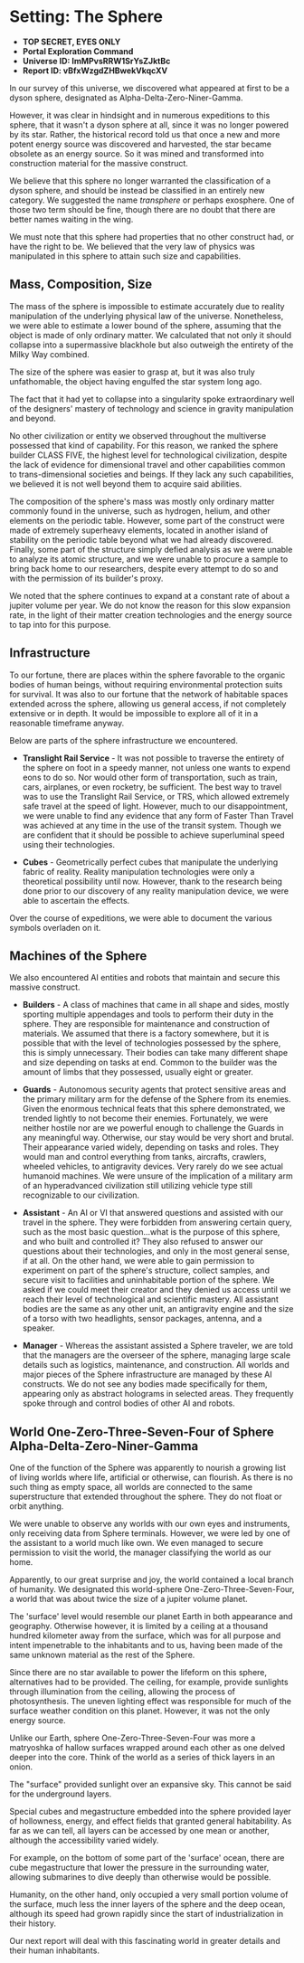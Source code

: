 # Setting: The Sphere

* **TOP SECRET, EYES ONLY**
* **Portal Exploration Command**
* **Universe ID: ImMPvsRRW1SrYsZJktBc**
* **Report ID: vBfxWzgdZHBwekVkqcXV**

In our survey of this universe, we discovered what appeared at first to be a dyson sphere, designated as Alpha-Delta-Zero-Niner-Gamma.

However, it was clear in hindsight and in numerous expeditions to this sphere, that it wasn't a dyson sphere at all, since it was no longer powered by its star. Rather, the historical record told us that once a new and more potent energy source was discovered and harvested, the star became obsolete as an energy source. So it was mined and transformed into construction material for the massive construct.

We believe that this sphere no longer warranted the classification of a dyson sphere, and should be instead be classified in an entirely new category. We suggested the name *transphere* or perhaps exosphere. One of those two term should be fine, though there are no doubt that there are better names waiting in the wing.

We must note that this sphere had properties that no other construct had, or have the right to be. We believed that the very law of physics was manipulated in this sphere to attain such size and capabilities.

## **Mass, Composition, Size**

The mass of the sphere is impossible to estimate accurately due to reality manipulation of the underlying physical law of the universe. Nonetheless, we were able to estimate a lower bound of the sphere, assuming that the object is made of only ordinary matter. We calculated that not only it should collapse into a supermassive blackhole but also outweigh the entirety of the Milky Way combined.

The size of the sphere was easier to grasp at, but it was also truly unfathomable, the object having engulfed the star system long ago.

The fact that it had yet to collapse into a singularity spoke extraordinary well of the designers' mastery of technology and science in gravity manipulation and beyond.

No other civilization or entity we observed throughout the multiverse possessed that kind of capability. For this reason, we ranked the sphere builder CLASS FIVE, the highest level for technological civilization, despite the lack of evidence for dimensional travel and other capabilities common to trans-dimensional societies and beings. If they lack any such capabilities, we believed it is not well beyond them to acquire said abilities.

The composition of the sphere's mass was mostly only ordinary matter commonly found in the universe, such as hydrogen, helium, and other elements on the periodic table. However, some part of the construct were made of extremely superheavy elements, located in another island of stability on the periodic table beyond what we had already discovered. Finally, some part of the structure simply defied analysis as we were unable to analyze its atomic structure, and we were unable to procure a sample to bring back home to our researchers, despite every attempt to do so and with the permission of its builder's proxy.

We noted that the sphere continues to expand at a constant rate of about a jupiter volume per year. We do not know the reason for this slow expansion rate, in the light of their matter creation technologies and the energy source to tap into for this purpose.

## **Infrastructure**

To our fortune, there are places within the sphere favorable to the organic bodies of human beings, without requiring environmental protection suits for survival. It was also to our fortune that the network of habitable spaces extended across the sphere, allowing us general access, if not completely extensive or in depth. It would be impossible to explore all of it in a reasonable timeframe anyway.

Below are parts of the sphere infrastructure we encountered.

* **Translight Rail Service** - It was not possible to traverse the entirety of the sphere on foot in a speedy manner, not unless one wants to expend eons to do so. Nor would other form of transportation, such as train, cars, airplanes, or even rocketry, be sufficient. The best way to travel was to use the Translight Rail Service, or TRS, which allowed extremely safe travel at the speed of light. However, much to our disappointment, we were unable to find any evidence that any form of Faster Than Travel was achieved at any time in the use of the transit system. Though we are confident that it should be possible to achieve superluminal speed using their technologies.

* **Cubes** - Geometrically perfect cubes that manipulate the underlying fabric of reality. Reality manipulation technologies were only a theoretical possibility until now. However, thank to the research being done prior to our discovery of any reality manipulation device, we were able to ascertain the effects.

Over the course of expeditions, we were able to document the various symbols overladen on it.

## **Machines of the Sphere**

We also encountered AI entities and robots that maintain and secure this massive construct.

* **Builders** - A class of machines that came in all shape and sides, mostly sporting multiple appendages and tools to perform their duty in the sphere. They are responsible for maintenance and construction of materials. We assumed that there is a factory somewhere, but it is possible that with the level of technologies possessed by the sphere, this is simply unnecessary. Their bodies can take many different shape and size depending on tasks at end. Common to the builder was the amount of limbs that they possessed, usually eight or greater.

* **Guards** - Autonomous security agents that protect sensitive areas and the primary military arm for the defense of the Sphere from its enemies. Given the enormous technical feats that this sphere demonstrated, we trended lightly to not become their enemies. Fortunately, we were neither hostile nor are we powerful enough to challenge the Guards in any meaningful way. Otherwise, our stay would be very short and brutal. Their appearance varied widely, depending on tasks and roles. They would man and control everything from tanks, aircrafts, crawlers, wheeled vehicles, to antigravity devices. Very rarely do we see actual humanoid machines. We were unsure of the implication of a military arm of an hyperadvanced civilization still utilizing vehicle type still recognizable to our civilization.

* **Assistant** - An AI or VI that answered questions and assisted with our travel in the sphere. They were forbidden from answering certain query, such as the most basic question...what is the purpose of this sphere, and who built and controlled it? They also refused to answer our questions about their technologies, and only in the most general sense, if at all. On the other hand, we were able to gain permission to experiment on part of the sphere's structure, collect samples, and secure visit to facilities and uninhabitable portion of the sphere. We asked if we could meet their creator and they denied us access until we reach their level of technological and scientific mastery. All assistant bodies are the same as any other unit, an antigravity engine and the size of a torso with two headlights, sensor packages, antenna, and a speaker.

* **Manager** - Whereas the assistant assisted a Sphere traveler, we are told that the managers are the overseer of the sphere, managing large scale details such as logistics, maintenance, and construction. All worlds and major pieces of the Sphere infrastructure are managed by these AI constructs. We do not see any bodies made specifically for them, appearing only as abstract holograms in selected areas. They frequently spoke through and control bodies of other AI and robots.

## **World One-Zero-Three-Seven-Four of Sphere Alpha-Delta-Zero-Niner-Gamma**

One of the function of the Sphere was apparently to nourish a growing list of living worlds where life, artificial or otherwise, can flourish. As there is no such thing as empty space, all worlds are connected to the same superstructure that extended throughout the sphere. They do not float or orbit anything.

We were unable to observe any worlds with our own eyes and instruments, only receiving data from Sphere terminals. However, we were led by one of the assistant to a world much like own. We even managed to secure permission to visit the world, the manager classifying the world as our home.

Apparently, to our great surprise and joy, the world contained a local branch of humanity. We designated this world-sphere One-Zero-Three-Seven-Four, a world that was about twice the size of a jupiter volume planet.

The 'surface' level would resemble our planet Earth in both appearance and geography. Otherwise however, it is limited by a ceiling at a thousand hundred kilometer away from the surface, which was for all purpose and intent impenetrable to the inhabitants and to us, having been made of the same unknown material as the rest of the Sphere.

Since there are no star available to power the lifeform on this sphere, alternatives had to be provided. The ceiling, for example, provide sunlights through illumination from the ceiling, allowing the process of photosynthesis. The uneven lighting effect was responsible for much of the surface weather condition on this planet. However, it was not the only energy source.

Unlike our Earth, sphere One-Zero-Three-Seven-Four was more a matryoshka of hallow surfaces wrapped around each other as one delved deeper into the core. Think of the world as a series of thick layers in an onion.

The "surface" provided sunlight over an expansive sky. This cannot be said for the underground layers.

Special cubes and megastructure embedded into the sphere provided layer of hollowness, energy, and effect fields that granted general habitability. As far as we can tell, all layers can be accessed by one mean or another, although the accessibility varied widely.

For example, on the bottom of some part of the 'surface' ocean, there are cube megastructure that lower the pressure in the surrounding water, allowing submarines to dive deeply than otherwise would be possible.

Humanity, on the other hand, only occupied a very small portion volume of the surface, much less the inner layers of the sphere and the deep ocean, although its speed had grown rapidly since the start of industrialization in their history.

Our next report will deal with this fascinating world in greater details and their human inhabitants.
